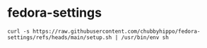 # fedora-settings
```shell
curl -s https://raw.githubusercontent.com/chubbyhippo/fedora-settings/refs/heads/main/setup.sh | /usr/bin/env sh
```

